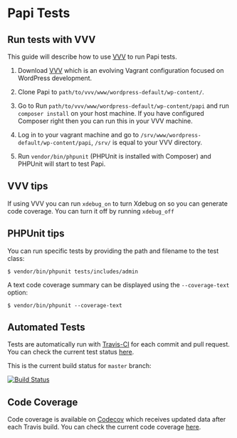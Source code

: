 # Papi Tests

## Run tests with VVV

This guide will describe how to use [VVV](https://github.com/varying-vagrant-vagrants/vvv/) to run Papi tests.

1. Download [VVV](https://github.com/varying-vagrant-vagrants/vvv/) which is an evolving Vagrant configuration focused on WordPress development.

2. Clone Papi to `path/to/vvv/www/wordpress-default/wp-content/`.

2. Go to Run  `path/to/vvv/www/wordpress-default/wp-content/papi` and run `composer install` on your host machine. If you have configured Composer right then you can run this in your VVV machine.

3. Log in to your vagrant machine and go to `/srv/www/wordpress-default/wp-content/papi`, `/srv/` is equal to your VVV directory.

4. Run `vendor/bin/phpunit` (PHPUnit is installed with Composer) and PHPUnit will start to test Papi.

## VVV tips

If using VVV you can run `xdebug_on` to turn Xdebug on so you can generate code coverage. You can turn it off by running `xdebug_off`

## PHPUnit tips

You can run specific tests by providing the path and filename to the test class:

```
$ vendor/bin/phpunit tests/includes/admin
```

A text code coverage summary can be displayed using the `--coverage-text` option:

```
$ vendor/bin/phpunit --coverage-text
```

## Automated Tests

Tests are automatically run with [Travis-CI](https://travis-ci.org) for each commit and pull request. You can check the current test status [here](https://travis-ci.org/wp-papi/papi).

This is the current build status for `master` branch:

[![Build Status](https://travis-ci.org/wp-papi/papi.svg?branch=master)](https://travis-ci.org/wp-papi/papi)

## Code Coverage

Code coverage is available on [Codecov](https://codecov.io/) which receives updated data after each Travis build. You can check the current code coverage [here](https://codecov.io/github/wp-papi/papi/).
